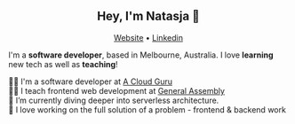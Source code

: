 <h2 align="center">Hey, I'm Natasja 👋</h2>

<p align="center">
  <a href="https://natasja.dev/" target="_blank">Website</a> •
  <a href="https://www.linkedin.com/in/natasja-laurie" target="_blank"/>Linkedin</a>
</p>

I'm a __software developer__, based in Melbourne, Australia. I love __learning__ new tech as well as __teaching__!

👩‍💻  I'm a software developer at [A Cloud Guru](https://www.acloud.guru) <br />
👩‍🏫  I teach frontend web development at [General Assembly](https://generalassemb.ly/) <br />
🌱  I’m currently diving deeper into serverless architecture. <br />
💜 I love working on the full solution of a problem - frontend & backend work
